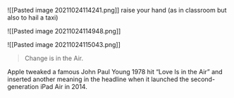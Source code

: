 ![[Pasted image 20211024114241.png]]
raise your hand (as in classroom but also to hail a taxi)

![[Pasted image 20211024114948.png]]

![[Pasted image 20211024115043.png]]

> Change is in the Air.

Apple tweaked a famous John Paul Young 1978 hit “Love Is in the Air” and inserted another meaning in the headline when it launched the second-generation iPad Air in 2014.